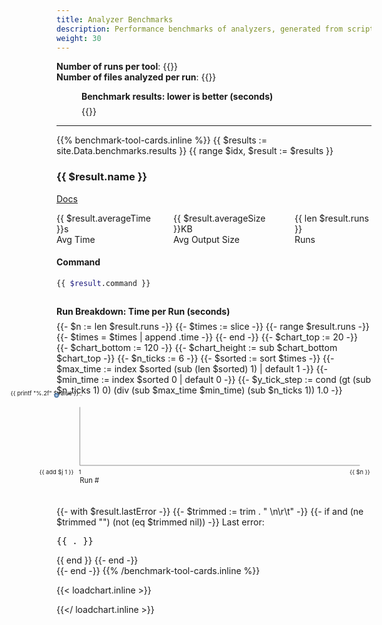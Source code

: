 ```yaml
---
title: Analyzer Benchmarks
description: Performance benchmarks of analyzers, generated from scripts/benchmark.sh.
weight: 30
---
```


**Number of runs per tool**: {{<benchmark-runs>}}  
**Number of files analyzed per run**: {{<benchmark-files>}}

<figure class="benchmarks-bar-chart" role="group" aria-labelledby="bar-caption">
  <figcaption id="bar-caption" style="font-weight:bold;margin-bottom:0.5em;">
    Benchmark results: lower is better (seconds)
  </figcaption>
  {{<benchmark-bar-chart>}}
</figure>

---

<style>
line-chart, bar-chart {
  display: block;
}

line-chart svg {
  background:var(--sl-panel-background-color);
  overflow:visible;
}
.analyzer-tool-stats {
  display:flex;
  gap:2em;
  margin:1em 0;
}
.run-breakdown-figure {
  margin: 2em 0;
  figcaption {
    font-weight: bold;
    margin-bottom: 0.5em;
  }
}

bar-chart {
  --bar-fill: light-dark(#e5e7eb, #23272f);
  --bar-text: light-dark(#222, #eee);
  --bar-label: light-dark(#555, #bbb);

  .bar {
    &.perf-best  { --bar-fill: light-dark(#22c55e, #15803d); }
    &.perf-good  { --bar-fill: light-dark(#a3e635, #65a30d); }
    &.perf-mid   { --bar-fill: light-dark(#facc15, #ca8a04); }
    &.perf-worst { --bar-fill: light-dark(#ef4444, #b91c1c); }
  }

  .bar-label {
    fill: var(--bar-text);
    font-weight: 500;
  }
  .bar-value {
    fill: var(--bar-label);
    font-variant-numeric: tabular-nums;
  }
  text {
    pointer-events: none;
  }
}

</style>

<div class="tool-cards">
{{% benchmark-tool-cards.inline %}}
{{ $results := site.Data.benchmarks.results }}
{{ range $idx, $result := $results }}
<section class="analyzer-tool-card">

### {{ $result.name }}

<sl-tag size="small" pill>
  <sl-icon slot="prefix" name="code"></sl-icon>
  <a href="{{ $result.docsUrl }}" target="_blank">
    Docs
    <sl-icon slot="suffix" name="box-arrow-up-right"></sl-icon>
  </a>
</sl-tag>

<div class="analyzer-tool-stats" style="">
  <div>
    <sl-badge variant="success" pill>
      <sl-icon slot="prefix" name="clock"></sl-icon>
      {{ $result.averageTime }}s
    </sl-badge>
    <div class="analyzer-tool-label">Avg Time</div>
  </div>
  <div>
    <sl-badge variant="neutral" pill>
      <sl-icon slot="prefix" name="file-text"></sl-icon>
      {{ $result.averageSize }}KB
    </sl-badge>
    <div class="analyzer-tool-label">Avg Output Size</div>
  </div>
  <div>
    <sl-badge variant="warning" pill>
      <sl-icon slot="prefix" name="hash"></sl-icon>
      {{ len $result.runs }}
    </sl-badge>
    <div class="analyzer-tool-label">Runs</div>
  </div>
</div>


#### Command
```bash
{{ $result.command }}
```

<figure class="run-breakdown-figure">
  <figcaption>Run Breakdown: Time per Run (seconds)</figcaption>
  <line-chart>
    {{- $n := len $result.runs -}}
    {{- $times := slice -}}
    {{- range $result.runs -}}
      {{- $times = $times | append .time -}}
    {{- end -}}
    {{- $chart_top := 20 -}}
    {{- $chart_bottom := 120 -}}
    {{- $chart_height := sub $chart_bottom $chart_top -}}
    {{- $n_ticks := 6 -}}
    {{- $sorted := sort $times -}}
    {{- $max_time := index $sorted (sub (len $sorted) 1) | default 1 -}}
    {{- $min_time := index $sorted 0 | default 0 -}}
    {{- $y_tick_step := cond (gt (sub $n_ticks 1) 0) (div (sub $max_time $min_time) (sub $n_ticks 1)) 1.0 -}}
    <svg viewBox="0 0 540 160" data-points='[{{ delimit $times ", " }}]'>
      <!-- Axes -->
      <line x1="40" y1="120" x2="520" y2="120" stroke="var(--sl-panel-border-color, #888)" stroke-width="1"/>
      <line x1="40" y1="20" x2="40" y2="120" stroke="var(--sl-panel-border-color, #888)" stroke-width="1"/>
      <!-- Y labels and ticks -->
      {{- range $i := seq 0 (sub $n_ticks 1) -}}
        {{- $value := add $min_time (mul $y_tick_step $i) -}}
        {{- $y := sub $chart_bottom (div (mul $chart_height (sub $value $min_time)) (cond (ne $max_time $min_time) (sub $max_time $min_time) 1)) -}}
        <text x="38" y="{{ add $y 3 }}" font-size="10" text-anchor="end" fill="var(--chart-label-color, var(--sl-color-neutral-900, currentColor))">{{ printf "%.2f" $value }}</text>
        <line x1="40" y1="{{ $y }}" x2="44" y2="{{ $y }}" stroke="var(--sl-panel-border-color, #888)" stroke-width="1"/>
      {{- end -}}
      {{- $.Scratch.Set "points" "" -}}
      {{- range $i, $t := $times -}}
        {{- $x := add 40 (cond (eq $n 1) 0 (div (mul 480 $i) (sub $n 1))) -}}
        {{- $y := sub 120 (div (mul 100 (sub $t $min_time)) (cond (ne $max_time $min_time) (sub $max_time $min_time) 1)) -}}
        {{- $.Scratch.Add "points" (printf "%d,%g " $x $y) -}}
      {{- end -}}
      <polyline fill="none" stroke="var(--chart-line-stroke, var(--sl-color-primary-600, #4e79a7))" stroke-width="2" points="{{ $.Scratch.Get "points" }}"/>
      <!-- Dots for each run -->
      {{- range $i, $t := $times -}}
        <circle cx="{{ add 40 (cond (eq $n 1) 0 (div (mul 480 $i) (sub $n 1))) }}" cy="{{ sub 120 (div (mul 100 (sub $t $min_time)) (cond (ne $max_time $min_time) (sub $max_time $min_time) 1)) }}" r="3" class="run-point" data-run="{{ add $i 1 }}" data-time="{{ $t }}" fill="var(--chart-point-fill, var(--sl-tooltip-background-color, #b3c9e5))" stroke="var(--chart-point-stroke, var(--sl-tooltip-border-color, #4e79a7))" stroke-width="2" />
      {{- end -}}
    <!-- X labels (every 10 runs, always last) -->
    {{- if gt $n 1 -}}
      {{- $last := cond (gt (sub $n 1) 0) (sub $n 1) 0 -}}
      {{- range $j := seq 0 $last 10 -}}
        <text x="{{ add 40 (div (mul 480 $j) (sub $n 1)) }}" y="135" font-size="10" text-anchor="middle" fill="var(--chart-label-color, var(--sl-color-neutral-900, currentColor))">{{ add $j 1 }}</text>
      {{- end -}}
      <text x="520" y="135" font-size="10" text-anchor="middle" fill="var(--chart-label-color, var(--sl-color-neutral-900, currentColor))">{{ $n }}</text>
    {{- else -}}
      <text x="40" y="135" font-size="10" text-anchor="middle" fill="var(--chart-label-color, var(--sl-color-neutral-900, currentColor))">1</text>
    {{- end -}}
      <text x="40" y="150" font-size="12" text-anchor="start" fill="var(--chart-label-color, var(--sl-color-neutral-900, currentColor))">Run #</text>
    </svg>
  </line-chart>
</figure>
<sl-details summary="Last Output (JSON)">
<sl-spinner style="font-size: 3rem;"></sl-spinner>
<zero-md id="last-output-{{ $idx }}" data-src="{{ $result.lastOutputUrl | relURL }}" no-shadow><template></template></zero-md>
</sl-details>
{{- with $result.lastError -}}
  {{- $trimmed := trim . " \n\r\t" -}}
  {{- if and (ne $trimmed "") (not (eq $trimmed nil)) -}}
    <sl-alert variant="danger" open>
      <sl-icon slot="icon" name="exclamation-triangle"></sl-icon>
      Last error: <pre>{{ . }}</pre>
    </sl-alert>
  {{ end }}
{{- end -}}
</section>
  {{- end -}}
{{% /benchmark-tool-cards.inline %}}

</div>

{{< loadchart.inline >}}
<script type="module" src="{{ "charts.js" | relURL }} "></script>
{{</ loadchart.inline >}}
<script type="module" src="https://cdn.jsdelivr.net/npm/@shoelace-style/shoelace@2.16.0/cdn/shoelace.js"></script>
<link rel="stylesheet" href="https://cdn.jsdelivr.net/npm/@shoelace-style/shoelace@2.16.0/dist/themes/light.css">
<link rel="stylesheet" href="https://cdn.jsdelivr.net/npm/@shoelace-style/shoelace@2.16.0/dist/themes/dark.css">
<link id="hljs-light" rel="stylesheet" href="https://cdn.jsdelivr.net/npm/@highlightjs/cdn-assets@11/styles/github.min.css" disabled>
<link id="hljs-dark"  rel="stylesheet" href="https://cdn.jsdelivr.net/npm/@highlightjs/cdn-assets@11/styles/github-dark.min.css" disabled>

<script type="module">
    import ZeroMd from "https://esm.sh/zero-md@3";
    customElements.define('zero-md', ZeroMd);
</script>

<script type="module">
</script>
